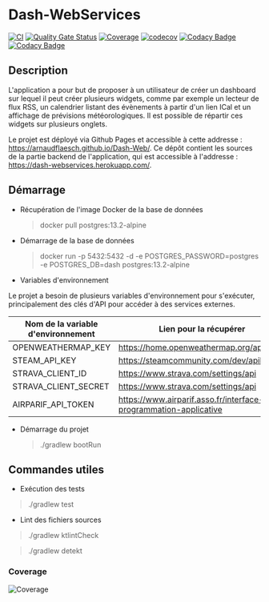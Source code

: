 # Dash-WebServices

[![CI](https://github.com/ArnaudFlaesch/Dash-WebServices/actions/workflows/ci.yml/badge.svg)](https://github.com/ArnaudFlaesch/Dash-WebServices/actions)
[![Quality Gate Status](https://sonarcloud.io/api/project_badges/measure?project=ArnaudFlaesch_Dash-WebServices&metric=alert_status)](https://sonarcloud.io/dashboard?id=ArnaudFlaesch_Dash-WebServices)
[![Coverage](https://sonarcloud.io/api/project_badges/measure?project=ArnaudFlaesch_Dash-WebServices&metric=coverage)](https://sonarcloud.io/summary/new_code?id=ArnaudFlaesch_Dash-WebServices)
[![codecov](https://codecov.io/gh/ArnaudFlaesch/Dash-WebServices/branch/master/graph/badge.svg)](https://codecov.io/gh/ArnaudFlaesch/Dash-WebServices)
[![Codacy Badge](https://app.codacy.com/project/badge/Grade/8422ce6a2abd4cbc97ca89161d774d3b)](https://www.codacy.com/manual/arnaudflaesch/Dash-WebServices?utm_source=github.com&amp;utm_medium=referral&amp;utm_content=ArnaudFlaesch/Dash-WebServices&amp;utm_campaign=Badge_Grade)
[![Codacy Badge](https://api.codacy.com/project/badge/Coverage/8422ce6a2abd4cbc97ca89161d774d3b)](https://www.codacy.com/app/arnaudflaesch/Dash-WebServices?utm_source=github.com&amp;utm_medium=referral&amp;utm_content=ArnaudFlaesch/Dash-WebServices&amp;utm_campaign=Badge_Coverage)

## Description

L'application a pour but de proposer à un utilisateur de créer un dashboard sur lequel il peut créer plusieurs widgets,
comme par exemple un lecteur de flux RSS, un calendrier listant des évènements à partir d'un lien ICal et un affichage
de prévisions météorologiques. Il est possible de répartir ces widgets sur plusieurs onglets.

Le projet est déployé via Github Pages et accessible à cette addresse : <https://arnaudflaesch.github.io/Dash-Web/>.
Ce dépôt contient les sources de la partie backend de l'application, qui est accessible à
l'addresse : https://dash-webservices.herokuapp.com/.

## Démarrage

- Récupération de l'image Docker de la base de données

  > docker pull postgres:13.2-alpine

- Démarrage de la base de données

  > docker run -p 5432:5432 -d -e POSTGRES_PASSWORD=postgres -e POSTGRES_DB=dash postgres:13.2-alpine

- Variables d'environnement

Le projet a besoin de plusieurs variables d'environnement pour s'exécuter, principalement des clés d'API pour accéder à
des services externes.

| Nom de la variable d'environnement | Lien pour la récupérer                                              |
|------------------------------------|---------------------------------------------------------------------|
| OPENWEATHERMAP_KEY                 | https://home.openweathermap.org/api_keys                            |
| STEAM_API_KEY                      | https://steamcommunity.com/dev/apikey                               |
| STRAVA_CLIENT_ID                   | https://www.strava.com/settings/api                                 |
| STRAVA_CLIENT_SECRET               | https://www.strava.com/settings/api                                 |
| AIRPARIF_API_TOKEN                 | https://www.airparif.asso.fr/interface-de-programmation-applicative |

- Démarrage du projet

  > ./gradlew bootRun

## Commandes utiles

- Exécution des tests

> ./gradlew test

- Lint des fichiers sources

> ./gradlew ktlintCheck

> ./gradlew detekt

### Coverage

![Coverage](https://codecov.io/gh/ArnaudFlaesch/Dash-WebServices/branch/master/graphs/sunburst.svg)
